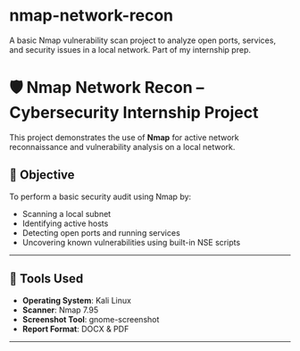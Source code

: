 # nmap-network-recon
A basic Nmap vulnerability scan project to analyze open ports, services, and security issues in a local network. Part of my internship prep.


# 🛡️ Nmap Network Recon – Cybersecurity Internship Project

This project demonstrates the use of **Nmap** for active network reconnaissance and vulnerability analysis on a local network.

## 📌 Objective

To perform a basic security audit using Nmap by:
- Scanning a local subnet
- Identifying active hosts
- Detecting open ports and running services
- Uncovering known vulnerabilities using built-in NSE scripts

---

## 🧰 Tools Used

- **Operating System**: Kali Linux
- **Scanner**: Nmap 7.95
- **Screenshot Tool**: gnome-screenshot
- **Report Format**: DOCX & PDF

---
